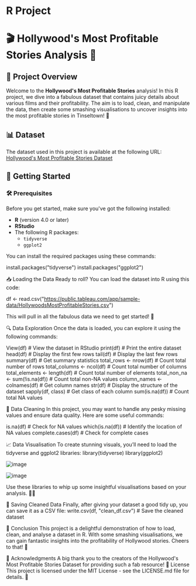 # R Project

# 🎬 Hollywood's Most Profitable Stories Analysis 🍿

## 🌟 Project Overview
Welcome to the **Hollywood's Most Profitable Stories** analysis! In this R project, we dive into a fabulous dataset that contains juicy details about various films and their profitability. The aim is to load, clean, and manipulate the data, then create some smashing visualisations to uncover insights into the most profitable stories in Tinseltown! 🎉

## 📊 Dataset
The dataset used in this project is available at the following URL:  
[Hollywood's Most Profitable Stories Dataset](https://public.tableau.com/app/sample-data/HollywoodsMostProfitableStories.csv)

## 🚀 Getting Started
### 🛠️ Prerequisites
Before you get started, make sure you've got the following installed:
- **R** (version 4.0 or later)
- **RStudio**
- The following R packages:
  - `tidyverse`
  - `ggplot2`

You can install the required packages using these commands:

install.packages("tidyverse")
install.packages("ggplot2")

📥 Loading the Data
Ready to roll? You can load the dataset into R using this code:

df <- read.csv("https://public.tableau.com/app/sample-data/HollywoodsMostProfitableStories.csv")

This will pull in all the fabulous data we need to get started! 🚀


🔍 Data Exploration
Once the data is loaded, you can explore it using the following commands:

View(df)            # View the dataset in RStudio
print(df)          # Print the entire dataset
head(df)           # Display the first few rows
tail(df)           # Display the last few rows
summary(df)        # Get summary statistics
total_rows <- nrow(df)    # Count total number of rows
total_columns <- ncol(df)  # Count total number of columns
total_elements <- length(df) # Count total number of elements
total_non_na <- sum(!is.na(df)) # Count total non-NA values
column_names <- colnames(df)   # Get column names
str(df)             # Display the structure of the dataset
sapply(df, class)   # Get class of each column
sum(is.na(df))      # Count total NA values

🧹 Data Cleaning
In this project, you may want to handle any pesky missing values and ensure data quality. Here are some useful commands:

is.na(df)                        # Check for NA values
which(is.na(df))                 # Identify the location of NA values
complete.cases(df)              # Check for complete cases

📈 Data Visualisation
To create stunning visuals, you’ll need to load the tidyverse and ggplot2 libraries:
library(tidyverse)
library(ggplot2)

![image](https://github.com/user-attachments/assets/2edb44b7-1e54-4b7a-b316-0cae0e6c84a0)

![image](https://github.com/user-attachments/assets/a9429faf-befa-477e-b9d2-9f7ccf9be863)


Use these libraries to whip up some insightful visualisations based on your analysis. 🎨✨

💾 Saving Cleaned Data
Finally, after giving your dataset a good tidy up, you can save it as a CSV file:
write.csv(df, "clean_df.csv")  # Save the cleaned dataset

🎉 Conclusion
This project is a delightful demonstration of how to load, clean, and analyse a dataset in R. With some smashing visualisations, we can gain fantastic insights into the profitability of Hollywood stories. Cheers to that! 🥂

🙏 Acknowledgments
A big thank you to the creators of the Hollywood's Most Profitable Stories Dataset for providing such a fab resource!
📜 License
This project is licensed under the MIT License - see the LICENSE.md file for details. 📝


